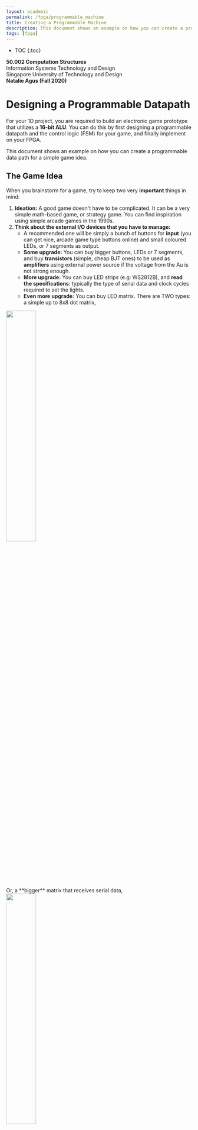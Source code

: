 ```yaml
---
layout: academic
permalink: /fpga/programmable_machine
title: Creating a Programmable Machine
description: This document shows an example on how you can create a programmable data path for a simple game idea that might be useful for your 1D project. 
tags: [fpga]
---
```

* TOC
{:toc}

**50.002 Computation Structures**
<br>
Information Systems Technology and Design
<br>
Singapore University of Technology and Design
<br>
**Natalie Agus (Fall 2020)**

# Designing a Programmable Datapath 

For your 1D project, you are required to build an electronic game prototype that utilizes a **16-bit ALU**. You can do this by first designing a programmable datapath and the control logic (FSM) for your game, and finally implement on your FPGA. 

This document shows an example on how you can create a programmable data path for a simple game idea. 

## The Game Idea
When you brainstorm for a game, try to keep two very **important** things in mind:
1. **Ideation:** A good game doesn't have to be complicated. It can be a very simple math-based game, or strategy game. You can find inspiration using simple arcade games in the 1990s. 
2. **Think about the external I/O devices that you have to manage:**
	* A recommended one will be simply a bunch of buttons for **input** (you can get nice, arcade game type buttons online) and small coloured LEDs, or 7 segments as output. 
	* **Some upgrade:** You can buy bigger buttons, LEDs or 7 segments, and buy **transistors** (simple, cheap BJT ones) to be used as **amplifiers** using external power source if the voltage from the Au is not strong enough. 
	* **More upgrade:** You can buy LED strips (e.g: WS2812B), and **read the specifications**: typically the type of serial data and clock cycles required to set the lights. 
	* **Even more upgrade:** You can buy LED matrix. There are TWO types: a simple up to 8x8 dot matrix,
<img src="https://dl.dropboxusercontent.com/s/9fq8jdfe4n5h0zp/dot.png?raw=1"  style="width: 40%;"  >
<br>
Or, a **bigger** matrix that receives serial data,<br>
<img src="https://dl.dropboxusercontent.com/s/8nfp3inp8yi1t4v/bigmatrix.png?raw=1" style="width: 40%;"   >
<br>

	For the small matrix, you can use easy registers / dff to manage the data. For the big matrix, **you need to use some kind of RAM module** (you can use simple RAM default component in Alchitry) to store your data for the matrix to display at all times. 
	> <span style="background-color:yellow; color: black"> **NEVER use dff** for massive storage of data to be read by the big matrix! Your compile time is going to take a bizarrely long time or fail altogether because the FPGA does not have enough logic unit!  </span>
	* **Advanced upgrade:** To use VGA + screen output and USB gamepads. **This is not recommended unless you have had prior experience.** If you're new to this, then it will waste a lot of your time, and it is very risky with little value-add to your project because the focus of this project is to design a programmable data path, and not to produce a fancy output per se. ***Note that we also will not entertain any request to teach how to use the VGA output or read USB input. We will prioritise other more important requests instead. If you choose to go down this path, you are on your own.*** 




### **The Counter Game**
As an example, let's assume we were to implement this game called **The Counter Game**. The basic specs are as follows:

**Players:** Imagine two players, A and B, competing with one another

**Background:** They can view a display that shows a number, initially set to 0. The number is increased at a **random**, **varying rate.** 

**Procedure:** Any player can choose to *collect* the number, therefore **resetting** the number to zero and obtain a score equivalent to the current number when the player choose to *collect* it.  Each player however, can only choose to collect the number **three times at maximum.** The game runs for 30 seconds, and ends once the timer runs out, or that both players have used up their 3 collection chances. 

 **Winning Condition:** The player with the *most score* at the end of 30 seconds wins the game. If both players end up with the same score, then the game ends in a *draw*. 

Therefore the external **inputs** required for this game are simply TWO buttons, one for each player. 

The external **outputs** required for this game: 
1. A 4-digit **7-segment display** to show the current *collectible* number
2. A 2-digit **7-segment display** to show how much of the 30-seconds time remains, *OR* simply **5 LEDs placed in a row** to display the number of seconds **remaining in binary form.** 
3. Two 4-digit **7-segment displays** to display the current score of **each player,** *OR* simply again a few LEDs placed in a row to display each player's score in binary. 

*Note: As stated above, if you were to use a large 7-segment display then purchase some BJT transistors to amplify the power to be high enough e.g: 6V/10V to run the displays.* 

## Planning the Datapath

It is recommended that you follow a generic simplified  **custom** $$\beta$$-like structure (without the PC and RAM unless you want to design a generic instruction set):
1. You have a **REGFILE** system, where it stores a bunch of registers inside that's addressable. It's up to you to define how many combinational read ports and how many sequential write ports. 
2. **Combinational Logic Unit:** **You must utilize a 16-bit ALU, so you have no choice on this.** <span style="background-color:yellow; color: black">Therefore this makes your datapath to be a 16-bit architecture by default. </span>
3. You have a **Control Unit**, which is simply an FSM that gives out different control signals at various time step. 

It is imperative that ALL sequential parts that requires CLK is fed with the **SAME default Alchitry CLK at 100MHz.** You can create other submodules to be plugged into your datapath to act as frequency divider (slowing down the clock cycle) but <span style="background-color:yellow; color: black"> DO NOT MESS with the CLK for the REGFILE and FSM **unless you are a very experienced FPGA developer.**  </span>

## Designing the REGFILE
The first step in designing a datapath is to think about **how much storage** you will need, and how many bits of data your machine can support at each cycle? 

> Since we are using a 16-bit ALU, it automatically makes your custom game machine a 16-bit architecture. So we shall choose to use 16-bit registers. 

For this simple game, we need the following values to be stored:
1. Score of P1 
2. Score of P2 
3. Number of times P1 has clicked its button
4. Number of times P2 has clicked its button
5. Current collectible number (**counter**)
6. Seconds (time) left for the game

We also need some registers to act as temporary storage value. Therefore the simplest step is to design a REGFILE unit that contains *16* **16-bit registers** (4-bit addressable). We can set some register addresses to be fixed:
* **0x0** : P1 Score Reg
* **0x1** : P2 Score Reg
* **0x2** : P1 Button Count Reg
* **0x3** : P2 Button Count Reg
* **0x7** : Current Counter Reg
* **0x8** : Timer Reg
* **0x9** to **0xF** : Temp Regs

One possible REGFILE schematic for your custom game datapath is as such:
<img src="https://dl.dropboxusercontent.com/s/u0tl14d2lcda584/regfile.png?raw=1"   >

> It is very important to plan the schematic first BEFORE actually coding it on your FPGA. This speeds up your development time and save you from the pain of debugging. 

In general, a REGFILE system MUST have combinational read ports and sequential write ports. It is up to you to decide how many ports for each. This affect the amount of input and output terminals you need to make to your regfile.

**For each read port:** 
* You need to specify a read address `Rx`. Number of bits of register address depend on how many dffs are there in the REGFILE. 
* Specify a data out port: `Rx_data`. Number of bits depend on the number of bits each dff can store. 

**For each write port:**
* You need to specify a write address `Rx`. Again, number of bits of register address depend on how many dffs are there in the REGFILE. 
* A write enable: `WE_Rx` signal, to enable or disable write to this register `Rx`
* Specify a data write in port: `Rx_writedata`. Number of bits depend on the number of bits each dff can store. 

> For this example, we follow the $$\beta$$: to have 2 read ports and 1 write ports. Three addresses should be received by the REGFILE: `Ra` and `Rb` for read addresses and `Rc` for write addresses. 

* **Input:** 
	* `CLK` (obviously!) 
	* 1 **`WE`** signal
	* 1 **`Write Address`** port  (4-bits)
	* 1 **`Write Data`** port (16-bits) 
	* 2 **`Read Addresses`**  port (4-bits each)


* **Output**: 
	* 2 data out ports: **`Ra_data`** and **`Rb_data`** (16 bits each)
	* **DIRECT** connection to external output device as a design choice, for ***convenience*** (16 bits each):
		* Value of `Reg[0x0]` to display P1 Score at all times
		* Value of `Reg[0x1]` to display P2 Score at all times
		* Value of `Reg[0x8]` to display game time left at all times

	> **Note**: depending on your design, you may not we need to show the counter value, but it will  cause you to keep track of two counters: the one displayed to the players, and this internal counter. *These two counter values must be equal at all times.* If you have problems synchronising between the two, then just have ONE dff to track the current counter value that's read by the output device as well similar to how P1 score and P2 score are also displayed. 

Coding a REGFILE on an FPGA is not an issue after you have solidly **define** the addressing system, and input/output ports of the module. This REGFILE should be implemented as a single file, e.g: `regfile.luc`. See [this github file](https://github.com/natalieagus/SampleAlchitryProjects/blob/master/CounterGame/source/game_miniRegfiles.luc) for its sample implementation. 

## Designing the ALU and Support Datapath 

We can easily adapt the design of $$\beta$$ when we want to connect the ALU with the REGFILE. It is an art to design a good, programmable datapath. 

A super simple support datapath should have some kind of `ASEL` mux, `BSEL` mux, and `WDSEL` mux:
* `ASEL`: to decide what's fed into the `A` port of the ALU
* `BSEL`: to decide what's fed into the `B` port of the ALU
* `WDSEL`: to decide what's fed into the `DATA IN` port of the REGFILE (what's written into `Reg[Rc]` if any).

The figure below illustrates that:
<img src="https://dl.dropboxusercontent.com/s/p9puma2xbs23an8/alusupport.png?raw=1"   >

Obviously the control signals required are (coloured in the figure above):
* `ASEL` selector
* `BSEL` selector
* `WDSEL` selector
* `ALUFN` to define ALU operation
* `Ra, Rb, Rc` register addresses
* `WE` for write enable in REGFILE

**You can decide a few things depending on your game:**
* How many inputs to the `ASEL/BSEL/WDSEL` mux? This affects how many bits the control signals should be. 
* The value of inputs to each mux can either be from **other registers**, **other combinational logic units**, or a **constant** that's **relevant** for your game. For this game, we need a few constants:
	* The value "30" to reset the timer: `0x1E` at the ASEL mux
	* The value "3" to compare against current player's button press: `0x3` at the BSEL mux
	* "1" and "0" as standard constants to perform comparison in both muxes
	* At WDSEL mux, we can hardcode some fixed signal. `0xFFFF` signifies the "winning signal", `0x0000` signifies the "losing signal", and `0x000F` signifies the "draw signal". We can easily load this to the score registers when the game ends to indicate who wins the game. 

After you're finished with your `alu.luc` and `regfile.luc` modules, you simply need to assemble them together in a new file e.g: `datapath.luc` that defines the connections for each instance. For example, the asel connection:

```cpp

//asel mux
case(game_controlunit.asel){
	b00 : inputAlu_a = players.out_a;
	b01 : inputAlu_a = 1;
	b10 : inputAlu_a = 0;
	b11 : inputAlu_a = 30;
	default : 
		inputAlu_a = 0;
}
```



## Designing the Control Logic

The control logic unit is technically an FSM, unless you have designed an **instruction set** for your game, complete with its OPCODE and such like the actual $$\beta$$. 


The number of states depends on how complicated your game is. However you can begin your planning easily by starting with *four generic state groups:*
* `START` state: prepare necessary values when game begins.
* `IDLE` state: this is where your machine will be spending most of their time at. In this state, it **waits** for any input and direct the system to an appropriate handling state.
* `GAMEOVER` state: displays the endgame score and wait for reset button.
* `HANDLER` states: a series of states used to handle specific **events**, that are entered/invoked from the `IDLE` state. There are four major events, color coded in the FSM diagram below:
	* `BUTTON PRESS` event (black)
	* `INCREASE COUNTER`	event (red)
	* `DECREASE TIMER`	event (blue)
	* `COMPUTE WINNER` event (purple)

<img src="https://dl.dropboxusercontent.com/s/gf992dyc1xu235b/FSM.png?raw=1"   >

`BUTTON PRESS` **event** is invoked when the control unit **receives button press signal** from either player:
* When any player press a button, we want to check if the player's current button press is lesser than 3. If yes, increment the button count, and increment the player's score based on the current collectible number in the counter, and then reset the counter. 
* If the player has pressed the button 3 times before, then no score update / counter reset is done. 

After either cases above is done, we have to check if both players have pressed their buttons for 3x as well (game is supposed to end if all players have used up their button presses regardless of time left). If yes, proceed to `COMPUTE WINNER` **event**. Otherwise, go back to `IDLE` state. 

**The other events to account for:**
* **Counter increment handling** (`INCREASE COUNTER`):  the control unit should receive some "random/varying" increment signal input from another unit. Whenever this variable increment machine produces a `1`, then we need to handle this event by increasing the counter reg, and going back to the `IDLE` state. 
* **Timer decrement handling** (`DECREASE TIMER`): the control unit should also receive some signal from a slow timer unit (that produces `1` every second instead) and decrement the timer register accordingly. A check on whether the timer register has reached zero has to be performed at the beginning of this event, and if so, proceed to `COMPUTE WINNER` event instead of decreasing the timer further. 

<span style="background-color:yellow; color: black"> Hence you can see that each **state** is like a **single** instruction, and an event is like  a function, comprised of many states. Within each state, you need to decide the value of the appropriate **all control signals**. </span>

Lets understand this with example. **Look at **`CHECK BUTTON COUNT P1<3` state****. It is *triggered* (from `IDLE`) if `P1 Button` is pressed, and output the following control signals:
* `alufn = CMPLT`
* `asel = b00`
* `bsel = b11`
* `we = b1`
* `ra = 0x2`
* `rb = --`
* `rc = 0xF`
* `wdsel = b00`
* `7-seg = b00` (Note: the first bit is a command for the external 7-seg representing the counter on whether they should +1. The second bit is to reset the counter). 


This means that in this state, we are comparing (`CMPLT`) the content of `Reg[0x2]` (*P1 Button Count Reg*), with the constant `3` that can be routed into the `B` port of the ALU when `bsel = b11`. The output of the ALU is stored at the temp register `Reg[0xF]` since `rc=0xF` and `we=1`. We do not use the output from the `Rb_data` port of the regfile and therefore it doesn't matter what value `rb` (read address of `Rb_data`) is. 

In the next cycle, we will arrive at the state `BRANCH P1 BUTTON` which will look at the content of `Reg[0xF]` and decide whether to return to `IDLE` or update P2's score. 

The same logic applies for any state. 

Coding an FSM in Lucid is very easy. You only need to import the `fsm` module and declare the states in the beginning. Then, in the `always` block things are repetitive: specify what output signals to be produced, and given input signals, specify the next state to go to. The code for the control unit can be found in [here](https://github.com/natalieagus/SampleAlchitryProjects/blob/master/CounterGame/source/game_CU.luc). 

## The Complete Datapath
The complete datapath for the sample Counter game should look like this. In fact, this **basic structure** can be adapted to implement any simple game. 

<img src="https://dl.dropboxusercontent.com/s/tyjxwe2ygu51rnr/datapath.png?raw=1"   >

The complete code that describes the datapath along with the connection to the control logic can be found [here](https://github.com/natalieagus/SampleAlchitryProjects/blob/master/CounterGame/source/game_miniBeta.luc). 

The black boxes signifies connection to **external input/output devices.** Interfacing with external devices is tricky, and may be frustrating at first. So it is important for you to finish ALL basic FPGA tutorials as linked in the [course document](https://docs.google.com/document/d/10G-WRqCuoDnmcUJH6keefA_oOU1KshD1UI8jnKo4dig/edit?usp=sharing). **You need to take into account how to:**
1. **Debounce** a button press, and only producing a value `1` ONCE per button press **using an edge detector.**  
2. Create a small combinational logic module to produce a value of `1`  ONCE every second (denoted as `SLOW TIMER`). You can use a basic `counter` module set with `DIV`: 
	* `counter slow_timer(#SIZE(1),#DIV(26));`
	* And use  an **edge detector**
3. Create a combinational logic module that randomly produce a value of `1` (denoted as `VARIABLE INCREMENTER`). You can see the code [here](https://github.com/natalieagus/SampleAlchitryProjects/blob/master/CounterGame/source/variable_counter.luc).

Notice the bootstrapped REGFILE output : all 16-bits `Rb_data` straight to the FSM. This is like the `Z` unit in $$\beta$$, used for **branching** after a comparison check in the previous state.  You can also use this to branch and *perform next check* in **1 cycle**. The relevant state illustration and its sample lucid code is:<br>
<img src="https://dl.dropboxusercontent.com/s/wh5rs5dakly3jtv/bcheck.png?raw=1" style="width: 40%;"   >


```cpp
game_fsm.BRANCHCHECK_P1P2BUTTONCOUNT:

	regfile_read_address_b = b1111; //temp reg
	if(regfile_datain[0]){
		alufn = b110011; //CMPEQ
		regfile_read_address_a = b0010; //P1 button reg
		bsel = b11; //constant 3
		we_regfile = 1;
		regfile_write_address = b1111; //temp reg
		game_fsm.d = game_fsm.BRANCH_P1BUTTONCOUNT;
	}
	else{
		game_fsm.d = game_fsm.IDLE;
	}
```
Therefore actually the **same game** can be implemented with lesser states if we merge all the *branch* + *next check/computation* states into a single state. As an example, we chose to display almost all branching state except the `BRANCH CHECK BUTTON COUNT P=3` state above as purely a branching state without performing further computation -- similar to how its done in $$\beta$$. 

<span style="background-color:yellow; color: black"> **Tips**: If you are a beginner, then perhaps it is easier to debug if you simplify your states (even though you end up with more states) </span>. 

## Summary 

It will help tremendously if you started by designing the blueprint of your game machine before you start coding. **For Checkoff 2, you are required to present to us the:**
1. Game Idea
2. Datapath
3. State Transition Diagram

Prepare your *complete* datapath diagram and state transition diagram (handwritten is fine) as shown in the example above. **You are highly recommended to keep your standard comparable, or better (by designing a proper instruction set, a RAM, and PC unit) than the example presented above.** 




 the design using an FPGA. 

